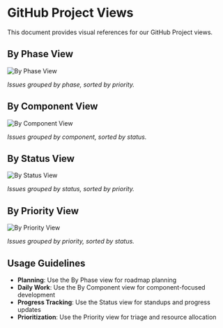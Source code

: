 # GitHub Project Views

This document provides visual references for our GitHub Project views.

## By Phase View
![By Phase View](images/by-phase.png)

*Issues grouped by phase, sorted by priority.*

## By Component View
![By Component View](images/by-component.png)

*Issues grouped by component, sorted by status.*

## By Status View
![By Status View](images/by-status.png)

*Issues grouped by status, sorted by priority.*

## By Priority View
![By Priority View](images/by-priority.png)

*Issues grouped by priority, sorted by status.*

## Usage Guidelines

- **Planning**: Use the By Phase view for roadmap planning
- **Daily Work**: Use the By Component view for component-focused development
- **Progress Tracking**: Use the Status view for standups and progress updates
- **Prioritization**: Use the Priority view for triage and resource allocation
